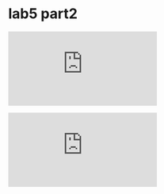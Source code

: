 # lab5 part2
![using joint positions PID gains only ](https://github.com/ORaZn/robt403labs/blob/main/Lab%205%20part%202-20201022/plot1.fig)

![using inverse dynamic model plus joint velocity PID ](https://github.com/ORaZn/robt403labs/blob/main/Lab%205%20part%202-20201022/plot2.fig)

